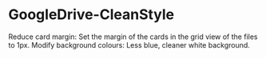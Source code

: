 # GoogleDrive-CleanStyle
Reduce card margin: Set the margin of the cards in the grid view of the files to 1px. Modify background colours: Less blue, cleaner white background.
